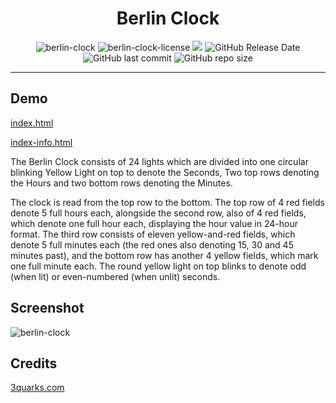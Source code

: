 <!-- # Berlin-clock -->
<div align="center">
<h1>Berlin Clock</h1>
<img src="https://i.imgur.com/boN0PGe.gif" alt="berlin-clock" height="">

<!-- <pre>
""
</pre> -->

<!-- <img alt="berlin-clock" src="https://img.shields.io/badge/Open_source-MIT-red.svg?logo=git&logoColor=green"/> -->


<img alt="berlin-clock-license" src="https://img.shields.io/badge/Open_source-MIT-red.svg?logo=git&logoColor=green"/>
<img src="https://img.shields.io/github/last-commit/alx-xlx/gdrive-clone.svg?logo=Sublime+Text&logoColor=green&label=Active"/>
<img alt="GitHub Release Date" src="https://img.shields.io/github/release-date/alx-xlx/gdrive-clone">
<img alt="GitHub last commit" src="https://img.shields.io/github/last-commit/alx-xlx/gdrive-clone">
<img alt="GitHub repo size" src="https://img.shields.io/github/repo-size/alx-xlx/gdrive-clone">
<!-- <img src="https://hits.seeyoufarm.com/api/count/incr/badge.svg?url=https%3A%2F%2Fgithub.com%2Falx-xlx%2Fberlin-clock&count_bg=%2379C83D&title_bg=%23555555&icon=&icon_color=%23E7E7E7&title=Views&edge_flat=false"/> -->

<hr/>
</div>

## Demo

[index.html](https://alx-xlx.github.io/berlin-clock/index.html)

[index-info.html](https://alx-xlx.github.io/berlin-clock/index-info.html)


The Berlin Clock consists of 24 lights which are divided into one circular blinking Yellow Light on top to denote the Seconds, Two top rows denoting the Hours and two bottom rows denoting the Minutes.

The clock is read from the top row to the bottom. The top row of 4 red fields denote 5 full hours each, alongside the second row, also of 4 red fields, which denote one full hour each, displaying the hour value in 24-hour format. The third row consists of eleven yellow-and-red fields, which denote 5 full minutes each (the red ones also denoting 15, 30 and 45 minutes past), and the bottom row has another 4 yellow fields, which mark one full minute each. The round yellow light on top blinks to denote odd (when lit) or even-numbered (when unlit) seconds.

## Screenshot

![berlin-clock](https://i.imgur.com/f2Yz1bf.png)


## Credits

[3quarks.com](http://www.3quarks.com/en/BerlinClock/index.html)